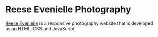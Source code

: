 # Reese Evenielle Photography

[Reese Evenielle](https://reese-evenielle-photography.netlify.app/) is a responsive photography website that is developed using HTML, CSS and JavaScript. 

